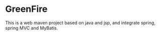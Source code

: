 # GreenFire

This is a web maven project based on java and jsp, and integrate spring, spring MVC and MyBatis.
